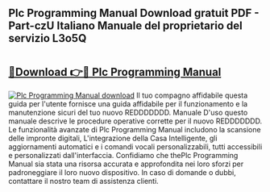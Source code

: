 ## Plc Programming Manual Download gratuit PDF - Part-czU Italiano Manuale del proprietario del servizio L3o5Q

# <h2><a href="http://df9cqxv.blite.top/?on=Plc+Programming+Manual">🔗Download 👉🔴 Plc Programming Manual</a></h2>

[![Plc Programming Manual download](https://i.imgur.com/lujVjoI.png)](http://df9cqxv.blite.top/?on=Plc+Programming+Manual)
Il tuo compagno affidabile questa guida per l'utente fornisce una guida affidabile per il funzionamento e la manutenzione sicuri del tuo nuovo REDDDDDDD. Manuale D'uso questo manuale descrive le procedure operative corrette per il nuovo REDDDDDDD. Le funzionalità avanzate di Plc Programming Manual includono la scansione delle impronte digitali, L'integrazione della Casa Intelligente, gli aggiornamenti automatici e i comandi vocali personalizzabili, tutti accessibili e personalizzati dall'interfaccia. Confidiamo che thePlc Programming Manual sia stata una risorsa accurata e approfondita nei loro sforzi per padroneggiare il loro nuovo dispositivo. In caso di domande o dubbi, contattare il nostro team di assistenza clienti.
